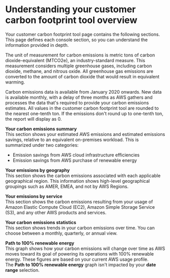 # Understanding your customer carbon footprint tool overview<a name="ccft-overview"></a>

Your customer carbon footprint tool page contains the following sections\. This page defines each console section, so you can understand the information provided in depth\.

The unit of measurement for carbon emissions is metric tons of carbon dioxide\-equivalent \(MTCO2e\), an industry\-standard measure\. This measurement considers multiple greenhouse gases, including carbon dioxide, methane, and nitrous oxide\. All greenhouse gas emissions are converted to the amount of carbon dioxide that would result in equivalent warming\.

Carbon emissions data is available from January 2020 onwards\. New data is available monthly, with a delay of three months as AWS gathers and processes the data that's required to provide your carbon emissions estimates\. All values in the customer carbon footprint tool are rounded to the nearest one\-tenth ton\. If the emissions don't round up to one\-tenth ton, the report will display as 0\.

**Your carbon emissions summary**  
This section shows your estimated AWS emissions and estimated emissions savings, relative to an equivalent on\-premises workload\. This is summarized under two categories:  
+ Emission savings from AWS cloud infrastructure efficiencies
+ Emission savings from AWS purchase of renewable energy

**Your emissions by geography**  
This section shows the carbon emissions associated with each applicable geographical region\. This information shows high\-level geographical groupings such as AMER, EMEA, and not by AWS Regions\.

**Your emissions by service**  
This section shows the carbon emissions resulting from your usage of Amazon Elastic Compute Cloud \(EC2\), Amazon Simple Storage Service \(S3\), and any other AWS products and services\.

**Your carbon emissions statistics**  
This section shows trends in your carbon emissions over time\. You can choose between a monthly, quarterly, or annual view\.

**Path to 100% renewable energy**  
This graph shows how your carbon emissions will change over time as AWS moves toward its goal of powering its operations with 100% renewable energy\. These figures are based on your current AWS usage profile\.  
The **Path to 100% renewable energy** graph isn't impacted by your **date range** selection\.